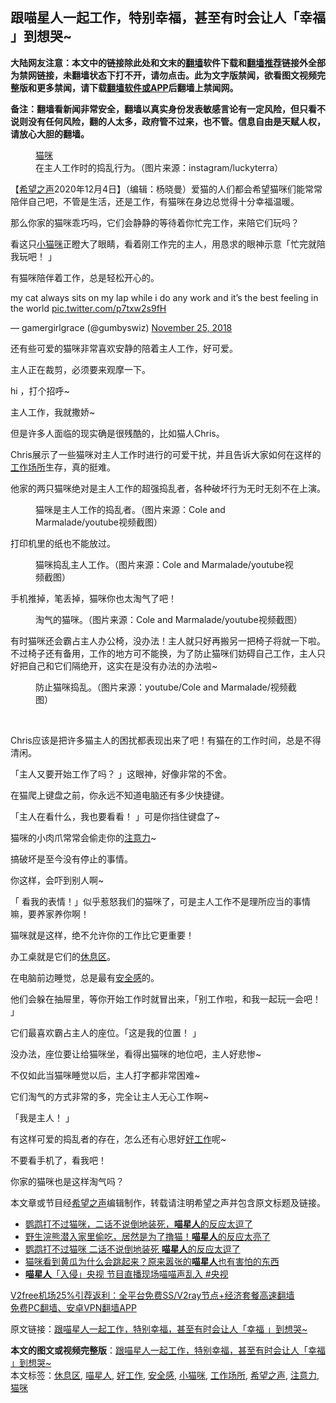  <h2>跟喵星人一起工作，特别幸福，甚至有时会让人「幸福 」到想哭~</h2> <p class="notice"><b>大陆网友注意：本文中的链接除此处和文末的<a href="https://github.com/bannedbook/fanqiang" >翻墙</a>软件下载和<a href="https://github.com/killgcd/justmysocks/blob/master/README.md">翻墙推荐</a>链接外全部为禁网链接，未翻墙状态下打不开，请勿点击。此为文字版禁闻，欲看图文视频完整版和更多禁闻，请下载<a href="https://github.com/bannedbook/fanqiang">翻墙软件或APP</a>后翻墙上禁闻网。</p><p>备注：翻墙看新闻非常安全，翻墙以真实身份发表敏感言论有一定风险，但只看不说则没有任何风险，翻的人太多，政府管不过来，也不管。信息自由是天赋人权，请放心大胆的翻墙。</b></p>  <div class="entry"> <figure><figcaption><a href="https://www.bannedbook.org/bnews/tag/%e7%8c%ab%e5%92%aa/" class="st_tag internal_tag" rel="tag" title="标签 猫咪 下的日志">猫咪</a>在主人工作时的捣乱行为。（图片来源：instagram/luckyterra）</figcaption></figure> <p>【<span class='wp_keywordlink_affiliate'><a href="https://www.soundofhope.org" title="希望之声" target="_blank">希望之声</a></span>2020年12月4日】（编辑：杨晓曼）爱猫的人们都会希望猫咪们能常常陪伴自己吧，不管是生活，还是工作，有猫咪在身边总觉得十分幸福温暖。</p> <p>那么你家的猫咪乖巧吗，它们会静静的等待着你忙完工作，来陪它们玩吗？</p> <p>看这只<a href="https://www.bannedbook.org/bnews/tag/%E5%B0%8F%E7%8C%AB%E5%92%AA/" class="st_tag internal_tag" rel="tag" title="标签 小猫咪 下的日志">小猫咪</a>正瞪大了眼睛，看着刚工作完的主人，用恳求的眼神示意「忙完就陪我玩吧！ 」</p> <p></p> <p>有猫咪陪伴着工作，总是轻松开心的。</p> <p>my cat always sits on my lap while i do any work and it&#8217;s the best feeling in the world <a href="https://t.co/p7txw2s9fH">pic.twitter.com/p7txw2s9fH</a></p> <p>— gamergirlgrace (@gumbyswiz) <a href="https://twitter.com/gumbyswiz/status/1066553879150514176?ref_src=twsrc%5Etfw">November 25, 2018</a></p> <p>还有些可爱的猫咪非常喜欢安静的陪着主人工作，好可爱。</p> <p>主人正在裁剪，必须要来观摩一下。</p> <p>hi ，打个招呼~</p> <p></p> <p>主人工作，我就撒娇~</p> <p></p> <p>但是许多人面临的现实确是很残酷的，比如猫人Chris。</p>  <p></p> <p>Chris展示了一些猫咪对主人工作时进行的可爱干扰，并且告诉大家如何在这样的<a href="https://www.bannedbook.org/bnews/tag/%E5%B7%A5%E4%BD%9C%E5%9C%BA%E6%89%80/" class="st_tag internal_tag" rel="tag" title="标签 工作场所 下的日志">工作场所</a>生存，真的挺难。</p> <p>他家的两只猫咪绝对是主人工作的超强捣乱者，各种破坏行为无时无刻不在上演。</p> <figure><figcaption> 猫咪是主人工作的捣乱者。（图片来源：Cole and Marmalade/youtube视频截图）</figcaption></figure> <p>打印机里的纸也不能放过。</p> <figure><figcaption> 猫咪捣乱主人工作。（图片来源：Cole and Marmalade/youtube视频截图）</figcaption></figure> <p>手机推掉，笔丢掉，猫咪你也太淘气了吧！</p> <figure><figcaption> 淘气的猫咪。（图片来源：Cole and Marmalade/youtube视频截图）</figcaption></figure> <p>有时猫咪还会霸占主人办公椅，没办法！主人就只好再搬另一把椅子将就一下啦。不过椅子还有备用，工作的地方可不能换，为了防止猫咪们妨碍自己工作，主人只好把自己和它们隔绝开，这实在是没有办法的办法啦~</p> <figure><figcaption> 防止猫咪捣乱。（图片来源：youtube/Cole and Marmalade/视频截图）</figcaption></figure> <p> </p> <p>Chris应该是把许多猫主人的困扰都表现出来了吧！有猫在的工作时间，总是不得清闲。</p> <p>「主人又要开始工作了吗？ 」这眼神，好像非常的不舍。</p> <p></p> <p>在猫爬上键盘之前，你永远不知道电脑还有多少快捷键。</p> <p>「主人在看什么，我也要看看！ 」可是你挡住键盘了~</p> <p></p> <p>猫咪的小肉爪常常会偷走你的<a href="https://www.bannedbook.org/bnews/tag/%E6%B3%A8%E6%84%8F%E5%8A%9B/" class="st_tag internal_tag" rel="tag" title="标签 注意力 下的日志">注意力</a>~</p>  <p></p> <p>搞破坏是至今没有停止的事情。</p> <p></p> <p>你这样，会吓到别人啊~</p> <p></p> <p>「 看我的表情！」似乎惹怒我们的猫咪了，可是主人工作不是理所应当的事情嘛，要养家养你啊！</p> <p>猫咪就是这样，绝不允许你的工作比它更重要！</p> <p></p> <p>办工桌就是它们的<a href="https://www.bannedbook.org/bnews/tag/%E4%BC%91%E6%81%AF%E5%8C%BA/" class="st_tag internal_tag" rel="tag" title="标签 休息区 下的日志">休息区</a>。</p> <p>在电脑前边睡觉，总是最有<a href="https://www.bannedbook.org/bnews/tag/%E5%AE%89%E5%85%A8%E6%84%9F/" class="st_tag internal_tag" rel="tag" title="标签 安全感 下的日志">安全感</a>的。</p> <p></p> <p>他们会躲在抽屉里，等你开始工作时就冒出来，「别工作啦，和我一起玩一会吧！ 」</p> <p>它们最喜欢霸占主人的座位。「这是我的位置！ 」</p> <p></p>  <p></p> <p>没办法，座位要让给猫咪坐，看得出猫咪的地位吧，主人好悲惨~</p> <p></p> <p>不仅如此当猫咪睡觉以后，主人打字都非常困难~</p> <p></p> <p>它们淘气的方式非常的多，完全让主人无心工作啊~</p> <p></p> <p>「我是主人！ 」</p> <p>有这样可爱的捣乱者的存在，怎么还有心思好<a href="https://www.bannedbook.org/bnews/tag/%E5%A5%BD%E5%B7%A5%E4%BD%9C/" class="st_tag internal_tag" rel="tag" title="标签 好工作 下的日志">好工作</a>呢~</p> <p></p> <p>不要看手机了，看我吧！</p> <p></p> <p>你家的猫咪也是这样淘气吗？</p> <p>本文章或节目经<a href="https://www.bannedbook.org/bnews/tag/%e5%b8%8c%e6%9c%9b%e4%b9%8b%e5%a3%b0/" class="st_tag internal_tag" rel="tag" title="标签 希望之声 下的日志">希望之声</a>编辑制作，转载请注明希望之声并包含原文标题及链接。</p>  <ul class='op-related-articles' title='相关阅读'> <li><a href='https://www.bannedbook.org/bnews/funmedia/20200913/1395606.html' target='_blank'>鹦鹉打不过猫咪，二话不说倒地装死，<b>喵星人</b>的反应太逗了</a></li> <li><a href='https://www.bannedbook.org/bnews/funmedia/20200913/1395601.html' target='_blank'>野生浣熊潜入家里偷吃，居然是为了撸猫！<b>喵星人</b>的反应太亮了</a></li> <li><a href='https://www.bannedbook.org/bnews/funmedia/20200901/1388974.html' target='_blank'>鹦鹉打不过猫咪 二话不说倒地装死 <b>喵星人</b>的反应太逗了</a></li> <li><a href='https://www.bannedbook.org/bnews/funmedia/20200327/1301426.html' target='_blank'>猫咪看到黄瓜为什么会跳起来？原来嚣张的<b>喵星人</b>也有害怕的东西</a></li> <li><a href='https://www.bannedbook.org/bnews/funmedia/20200315/1293998.html' target='_blank'><b>喵星人</b>「入侵」央视 节目直播现场喵喵声乱入 #央视</a></li> </ul> <p class="texttj"> <a href="https://github.com/bannedbook/fanqiang/wiki/V2ray%E6%9C%BA%E5%9C%BA" target="_blank">V2free机场25%引荐返利：全平台免费SS/V2ray节点+经济套餐高速翻墙</a><br/> <a href="https://github.com/bannedbook/fanqiang/wiki/%E7%A6%81%E9%97%BB%E7%BD%91%E5%AE%89%E5%8D%93%E7%BF%BB%E5%A2%99%E6%96%B0%E9%97%BBAPP" target="_blank">免费PC翻墙、安卓VPN翻墙APP</a></p><p>原文链接：<a class="src_link"  href="https://www.soundofhope.org/post/270995" target="_blank">跟喵星人一起工作，特别幸福，甚至有时会让人「幸福 」到想哭~</a></p><a name='sharetosocial'></a>       <div><b>本文的图文或视频完整版</b>：<a href='https://www.bannedbook.org/bnews/comments/20201205/1442561.html'>跟喵星人一起工作，特别幸福，甚至有时会让人「幸福 」到想哭~</a></div>  </div><!--END ENTRY--> <div class="postfooter"> <div>本文标签：<a href="https://www.bannedbook.org/bnews/tag/%E4%BC%91%E6%81%AF%E5%8C%BA/" rel="tag">休息区</a>, <a href="https://www.bannedbook.org/bnews/tag/%e5%96%b5%e6%98%9f%e4%ba%ba/" rel="tag">喵星人</a>, <a href="https://www.bannedbook.org/bnews/tag/%E5%A5%BD%E5%B7%A5%E4%BD%9C/" rel="tag">好工作</a>, <a href="https://www.bannedbook.org/bnews/tag/%E5%AE%89%E5%85%A8%E6%84%9F/" rel="tag">安全感</a>, <a href="https://www.bannedbook.org/bnews/tag/%E5%B0%8F%E7%8C%AB%E5%92%AA/" rel="tag">小猫咪</a>, <a href="https://www.bannedbook.org/bnews/tag/%E5%B7%A5%E4%BD%9C%E5%9C%BA%E6%89%80/" rel="tag">工作场所</a>, <a href="https://www.bannedbook.org/bnews/tag/%e5%b8%8c%e6%9c%9b%e4%b9%8b%e5%a3%b0/" rel="tag">希望之声</a>, <a href="https://www.bannedbook.org/bnews/tag/%E6%B3%A8%E6%84%8F%E5%8A%9B/" rel="tag">注意力</a>, <a href="https://www.bannedbook.org/bnews/tag/%e7%8c%ab%e5%92%aa/" rel="tag">猫咪</a></div>  </div><!--END POSTFOOTER--> 